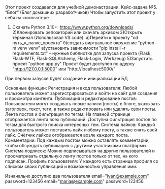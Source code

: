 Этот проект создавался для учебной демонастрации. Кейс-задача №5. “Блог” (Блог домашних разработчиков)
Чтобы запустить этот проект у себя на компьютере
1) Скачать Python 3.10+:
  https://www.python.org/downloads/
2)Клонировать репозиторий или скачать архивом
3)Открыть терминал (Использовал VS code).
  а)Перейти к проекту  "cd путь_к_папке_проекта"
  б)создать виртуальное окружение "python -m venv venv"
  в)установить зависимости "pip install -r requirements.txt" - нужные библиотке для запуска проекта (Flask, Flask-WTF, Flask-SQLAlchemy, Flask-Login, Werkzeug)
5)Запустить проект "python app.py"
Проект будет доступен по адерсу "http://127.0.0.1:5000" или "http://localhost:5000/"

При первом запуске будет создание и инициализации БД

Основные функции:
Регистрация и вход пользователя: Любой пользователь может зарегистрироваться и войти на сайт для создания и просмотра контента.
Публикация и редактирование постов: Пользователи могут создавать новые записи (посты) в блоге, указывать заголовок, текст, теги, а также редактировать или удалять свои посты.
Лента постов и фильтрация по тегам: На главной странице отображается лента всех публикаций. Доступна фильтрация постов по тегам для быстрого поиска интересных тем.
Система лайков: Каждый пользователь может поставить лайк любому посту, а также снять свой лайк. Счётчик лайков отображается возле каждого поста.
Комментарии: Под каждым постом можно оставлять комментарии, чтобы обсуждать публикацию с другими участниками платформы.
Система подписок: Можно подписываться на других пользователей и просматривать отдельную ленту постов только от тех, на кого подписан.
Профиль пользователя: У каждого есть страница профиля со списком своих публикаций и возможностью управления ими.

Изначально доступно два пользователя
email="ivan@example.com"   password=123456
email="maria@example.com"  password=123456 
